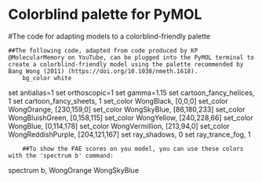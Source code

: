# Colorblind palette for PyMOL
#The code for adapting models to a colorblind-friendly palette 

    ##The following code, adapted from code produced by KP @MolecularMemory on YouTube, can be plugged into the PyMOL terminal to create a colorblind-friendly model using the palette recommended by Bang Wong (2011) (https://doi.org/10.1038/nmeth.1618).
        bg_color white
set antialias=1
set orthoscopic=1
set gamma=1.15
set cartoon_fancy_helices, 1
set cartoon_fancy_sheets, 1
set_color WongBlack, [0,0,0]
set_color WongOrange, [230,159,0]
set_color WongSkyBlue, [86,180,233]
set_color WongBluishGreen, [0,158,115]
set_color WongYellow, [240,228,66]
set_color WongBlue, [0,114,178]
set_color WongVermillion, [213,94,0]
set_color WongReddishPurple, [204,121,167]
set ray_shadows, 0
set ray_trance_fog, 1

        ##To show the PAE scores on you model, you can use these colors with the 'spectrum b' command:

  spectrum b, WongOrange WongSkyBlue
